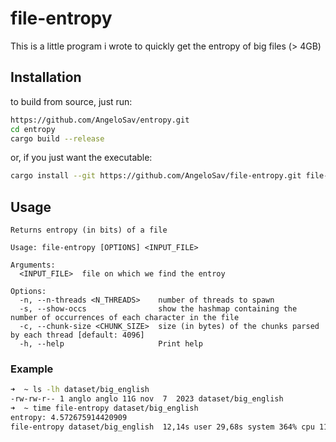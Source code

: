 # file-entropy

This is a little program i wrote to quickly get the entropy of big files (> 4GB)

## Installation
to build from source, just run:

```bash
https://github.com/AngeloSav/entropy.git
cd entropy
cargo build --release
```

or, if you just want the executable:
```bash
cargo install --git https://github.com/AngeloSav/file-entropy.git file-entropy
```

## Usage

```
Returns entropy (in bits) of a file

Usage: file-entropy [OPTIONS] <INPUT_FILE>

Arguments:
  <INPUT_FILE>  file on which we find the entroy

Options:
  -n, --n-threads <N_THREADS>    number of threads to spawn
  -s, --show-occs                show the hashmap containing the number of occurrences of each character in the file
  -c, --chunk-size <CHUNK_SIZE>  size (in bytes) of the chunks parsed by each thread [default: 4096]
  -h, --help                     Print help
```

### Example

```bash
➜  ~ ls -lh dataset/big_english           
-rw-rw-r-- 1 anglo anglo 11G nov  7  2023 dataset/big_english
➜  ~ time file-entropy dataset/big_english
entropy: 4.572675914420909
file-entropy dataset/big_english  12,14s user 29,68s system 364% cpu 11,470 total
```